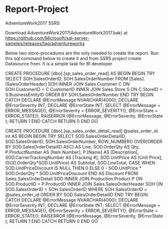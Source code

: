 # Report-Project
 AdventureWork2017 SSRS

Download AdventureWork2017(AdventureWork2017.bak) at https://github.com/Microsoft/sql-server-samples/releases/tag/adventureworks

Below two store-procedures are the only needed to create the report. 
Run this sql command below to create it and from SSRS project create Datasource from. 
It is a simple task for BI developer



CREATE PROCEDURE [dbo].[sp_sales_order_read]
AS
BEGIN
   BEGIN TRY
      SELECT SOH.SalesOrderID, SOH.SalesOrderNumber
      FROM [Sales].[SalesOrderHeader] SOH
         INNER JOIN Sales.Customer C ON SOH.CustomerID = C.CustomerID
         INNER JOIN Sales.Store S ON C.StoreID = S.BusinessEntityID
      ORDER BY  SOH.SalesOrderNumber
   END TRY
   BEGIN CATCH
        DECLARE @ErrorMessage NVARCHAR(4000);
        DECLARE @ErrorSeverity INT;
        DECLARE @ErrorState INT;
        SELECT @ErrorMessage = ERROR_MESSAGE(),
                @ErrorSeverity = ERROR_SEVERITY(),
                @ErrorState = ERROR_STATE();
        RAISERROR (@ErrorMessage, @ErrorSeverity, @ErrorState );
        RETURN 1
    END CATCH
    RETURN 0
END
GO
 
CREATE PROCEDURE [dbo].[sp_sales_order_detail_read]
   @sales_order_id int
AS
BEGIN
   BEGIN TRY
      SELECT   SOD.SalesOrderDetailID, 
               SOD.SalesOrderID,
               SOH.SalesOrderNumber,
               ROW_NUMBER() OVER(ORDER BY SOD.SalesOrderDetailID ASC) AS Line,
               SOD.OrderQty AS Qty,
               P.ProductNumber AS [Item Number],
               P.[Name] AS [Description],
               SOD.CarrierTrackingNumber AS [Tracking #],
               SOD.UnitPrice  AS [Unit Price], 
               (SOD.OrderQty*SOD.UnitPrice) AS Subtotal,
               SOD.LineTotal,
               CASE 
                  WHEN SOD.UnitPriceDiscount IS NULL THEN 0 
                  ELSE 0 - SOD.UnitPrice * SOD.OrderQty * SOD.UnitPriceDiscount
               END AS Discount
      FROM        Sales.SalesOrderDetail SOD INNER JOIN
               Production.Product P ON SOD.ProductID = P.ProductID INNER JOIN
               Sales.SalesOrderHeader SOH ON SOD.SalesOrderID = SOH.SalesOrderID
      WHERE       SOH.SalesOrderID = @sales_order_id
      ORDER BY    SOD.SalesOrderDetailID
   END TRY
   BEGIN CATCH
        DECLARE @ErrorMessage NVARCHAR(4000);
        DECLARE @ErrorSeverity INT;
        DECLARE @ErrorState INT;
        SELECT @ErrorMessage = ERROR_MESSAGE(),
                @ErrorSeverity = ERROR_SEVERITY(),
                @ErrorState = ERROR_STATE();
        RAISERROR (@ErrorMessage, @ErrorSeverity, @ErrorState );
        RETURN 1
    END CATCH
    RETURN 0
END
GO





